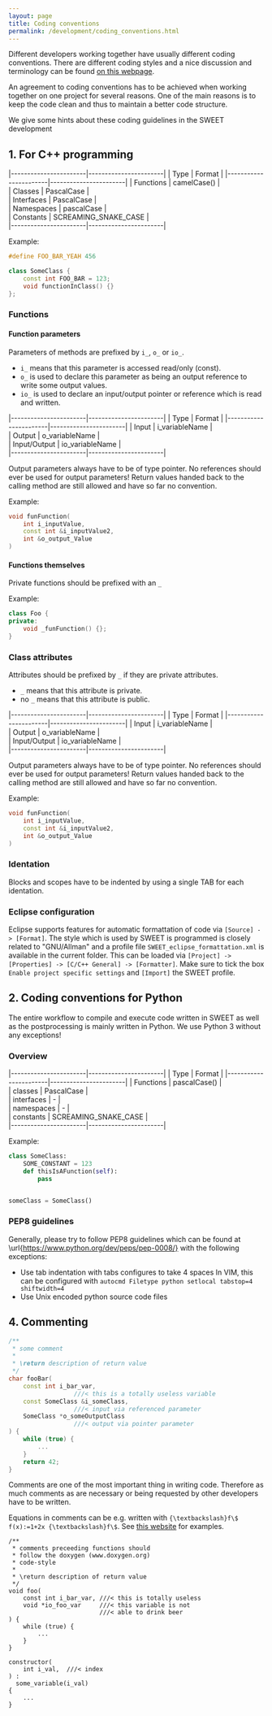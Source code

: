 ```yaml
---
layout: page
title: Coding conventions
permalink: /development/coding_conventions.html
---
```




Different developers working together have usually different coding conventions.
There are different coding styles and a nice discussion and terminology can be found [on this webpage](https://web.archive.org/web/20230217100359/https://khalilstemmler.com/blogs/camel-case-snake-case-pascal-case/#Comparison-of-naming-conventions-in-other-programming-languages).

An agreement to coding conventions has to be achieved when working together on one project for several reasons.
One of the main reasons is to keep the code clean and thus to maintain a better code structure.

We give some hints about these coding guidelines in the SWEET development


## 1. For C++ programming

|-----------------------|-----------------------|
| Type			| Format		|
|-----------------------|-----------------------|
| Functions	| camelCase()	|	
| Classes	| PascalCase	|	
| Interfaces	| PascalCase	|	
| Namespaces	| pascalCase	|	
| Constants	| SCREAMING_SNAKE_CASE	|	
|-----------------------|-----------------------|


Example:
```c++
#define FOO_BAR_YEAH 456

class SomeClass {
	const int FOO_BAR = 123;
	void functionInClass() {}
};
```

### Functions

#### Function parameters

Parameters of methods are prefixed by ```i_```, ```o_``` or ```io_```.

 * ```i_``` means that this parameter is accessed read/only (const).
 * ```o_``` is used to declare this parameter as being an output reference to write some output values.
 * ```io_``` is used to declare an input/output pointer or reference which is read and written.

|-----------------------|-----------------------|
| Type			| Format		|
|-----------------------|-----------------------|
| Input		| i_variableName	|	
| Output	| o_variableName	|	
| Input/Output	| io_variableName	|	
|-----------------------|-----------------------|


Output parameters always have to be of type pointer.
No references should ever be used for output parameters!
Return values handed back to the calling method are still allowed and have so far no convention.

Example:

```c++
void funFunction(
	int i_inputValue,
	const int &i_inputValue2,
	int &o_output_Value
)
```

#### Functions themselves

Private functions should be prefixed with an ```_```

Example:

```c++
class Foo {
private:
	void _funFunction() {};
}
```

### Class attributes

Attributes should be prefixed by ```_``` if they are private attributes.

 * ```_``` means that this attribute is private.
 * no ```_``` means that this attribute is public.

|-----------------------|-----------------------|
| Type			| Format		|
|-----------------------|-----------------------|
| Input		| i_variableName	|	
| Output	| o_variableName	|	
| Input/Output	| io_variableName	|	
|-----------------------|-----------------------|


Output parameters always have to be of type pointer.
No references should ever be used for output parameters!
Return values handed back to the calling method are still allowed and have so far no convention.

Example:

```c++
void funFunction(
	int i_inputValue,
	const int &i_inputValue2,
	int &o_output_Value
)
```

### Identation
Blocks and scopes have to be indented by using a single TAB for each identation.

### Eclipse configuration
Eclipse supports features for automatic formattation of code via ```[Source] -> [Format]```.
The style which is used by SWEET is programmed is closely related to "GNU/Allman" and a profile file ```SWEET_eclipse_formattation.xml``` is available in the current folder.
This can be loaded via ```[Project] -> [Properties] -> [C/C++ General] -> [Formatter]```.
Make sure to tick the box ```Enable project specific settings``` and ```[Import]``` the SWEET profile.


## 2. Coding conventions for Python

The entire workflow to compile and execute code written in SWEET as well as the postprocessing is mainly written in Python.
We use Python 3 without any exceptions!

### Overview

|-----------------------|-----------------------|
| Type			| Format		|
|-----------------------|-----------------------|
| Functions	| pascalCase()	|	
| classes	| PascalCase	|	
| interfaces	| -	|	
| namespaces	| -	|	
| constants	| SCREAMING_SNAKE_CASE	|	
|-----------------------|-----------------------|


Example:

```python
class SomeClass:
	SOME_CONSTANT = 123
	def thisIsAFunction(self):
		pass


someClass = SomeClass()
```


### PEP8 guidelines

Generally, please try to follow PEP8 guidelines which can be found at \url{https://www.python.org/dev/peps/pep-0008/} with the following exceptions:

 * Use tab indentation with tabs configures to take 4 spaces
   In VIM, this can be configured with
   ```autocmd Filetype python setlocal tabstop=4 shiftwidth=4```
 * Use Unix encoded python source code files



## 4. Commenting

```c++
/**
 * some comment
 *
 * \return description of return value 
 */
char fooBar(
    const int i_bar_var,     
                  ///< this is a totally useless variable
    const SomeClass &i_someClass,    
                  ///< input via referenced parameter
    SomeClass *o_someOutputClass
                  ///< output via pointer parameter
) {
    while (true) {
        ...
    }
    return 42;
}
```

Comments are one of the most important thing in writing code.
Therefore as much comments as are necessary or being requested by other developers have to be written.

Equations in comments can be e.g. written with ```{\textbackslash}f\$ f(x):=1+2x {\textbackslash}f\$```.
See [this website](https://www.stack.nl/~dimitri/doxygen/manual/formulas.html) for examples.



```
/**
 * comments preceeding functions should
 * follow the doxygen (www.doxygen.org)
 * code-style
 *
 * \return description of return value 
 */
void foo(
    const int i_bar_var, ///< this is totally useless
    void *io_foo_var     ///< this variable is not
                         ///< able to drink beer
) {
    while (true) {
        ...
    }
}

constructor(
    int i_val,	///< index
) :
  some_variable(i_val)
{
	...
}
```

